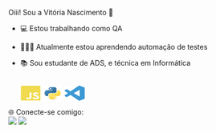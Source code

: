 Oiii! Sou a Vitória Nascimento 👋



- 💻 Estou trabalhando como QA
- 👩🏽‍💻 Atualmente estou aprendendo automação de testes
- 📚 Sou estudante de ADS, e técnica em Informática


  <div style="display: inline_block"><br>
  <img align="center" alt="Vitoria" height="30" width="40" src="https://raw.githubusercontent.com/devicons/devicon/master/icons/javascript/javascript-plain.svg">
  <img align="center" alt="Vitoria-Python" height="30" width="40" src="https://raw.githubusercontent.com/devicons/devicon/master/icons/python/python-original.svg">
  <img align="center" alt="Vitoria-vs" height="30" width="40" src="https://raw.githubusercontent.com/devicons/devicon/master/icons/vscode/vscode-plain.svg">




</div>

🌐 Conecte-se comigo:
<br>
  <a href="https://www.linkedin.com/in/vitoria-nascimento-536842205" target="_blank"><img src="https://img.shields.io/badge/-LinkedIn-%230077B5?style=for-the-badge&logo=linkedin&logoColor=white" target="_blank"></a> 
   <a href = "vcnascimento.qa@gmail.com"><img src="https://img.shields.io/badge/-Gmail-%23333?style=for-the-badge&logo=gmail&logoColor=white" target="_blank"></a>
  
</div> 
  
  

  
